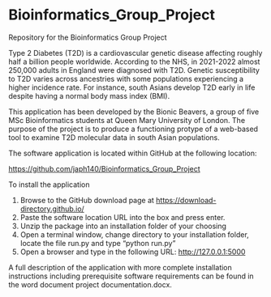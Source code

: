 # Bioinformatics_Group_Project
Repository for the Bioinformatics Group Project

Type 2 Diabetes (T2D) is a cardiovascular genetic disease affecting roughly half a billion people worldwide. According to the NHS, in 2021-2022 almost 250,000 adults in England were diagnosed with T2D. Genetic susceptibility to T2D varies across ancestries with some populations experiencing a higher incidence rate. For instance, south Asians develop T2D early in life despite having a normal body mass index (BMI).

This application has been developed by the Bionic Beavers, a group of five MSc Bioinformatics students at Queen Mary University of London.  The purpose of the project is to produce a functioning protype of a web-based tool to examine T2D molecular data in south Asian populations.

The software application is located within GitHub at the following location:

https://github.com/japh140/Bioinformatics_Group_Project

To install the application

1)	Browse to the GitHub download page at https://download-directory.github.io/
2)	Paste the software location URL into the box and press enter.
3)	Unzip the package into an installation folder of your choosing
4)	Open a terminal window, change directory to your installation folder, locate the file run.py and type “python run.py”
5)	Open a browser and type in the following URL: http://127.0.0.1:5000

A full description of the application with more complete installation instructions including prerequisite software requirements can be found in the word document project documentation.docx.

